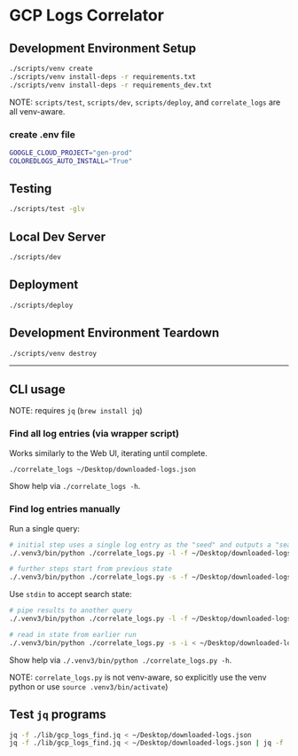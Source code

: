# GCP Logs Correlator

## Development Environment Setup

```sh
./scripts/venv create
./scripts/venv install-deps -r requirements.txt
./scripts/venv install-deps -r requirements_dev.txt
```

NOTE: `scripts/test`, `scripts/dev`, `scripts/deploy`, and `correlate_logs` are all venv-aware.

### create .env file

```sh
GOOGLE_CLOUD_PROJECT="gen-prod"
COLOREDLOGS_AUTO_INSTALL="True"
```

## Testing

```sh
./scripts/test -glv
```

## Local Dev Server

```sh
./scripts/dev
```

## Deployment

```sh
./scripts/deploy
```

## Development Environment Teardown

```sh
./scripts/venv destroy
```

---

## CLI usage

NOTE: requires `jq` (`brew install jq`)

### Find all log entries (via wrapper script)

Works similarly to the Web UI, iterating until complete.

```sh
./correlate_logs ~/Desktop/downloaded-logs.json
```

Show help via `./correlate_logs -h`.

### Find log entries manually

Run a single query:

```sh
# initial step uses a single log entry as the "seed" and outputs a "search state"
./.venv3/bin/python ./correlate_logs.py -l -f ~/Desktop/downloaded-logs.json > ~/Desktop/downloaded-logs.step1.json

# further steps start from previous state
./.venv3/bin/python ./correlate_logs.py -s -f ~/Desktop/downloaded-logs.step1.json > ~/Desktop/downloaded-logs.step2.json
```

Use `stdin` to accept search state:

```sh
# pipe results to another query
./.venv3/bin/python ./correlate_logs.py -l -f ~/Desktop/downloaded-logs.json | ./.venv3/bin/python ./correlate_logs.py -s -i

# read in state from earlier run
./.venv3/bin/python ./correlate_logs.py -s -i < ~/Desktop/downloaded-logs.step1.json
```

Show help via `./.venv3/bin/python ./correlate_logs.py -h`.

NOTE: `correlate_logs.py` is not venv-aware, so explicitly use the venv python or use `source .venv3/bin/activate`)

## Test `jq` programs

```sh
jq -f ./lib/gcp_logs_find.jq < ~/Desktop/downloaded-logs.json
jq -f ./lib/gcp_logs_find.jq < ~/Desktop/downloaded-logs.json | jq -f ./lib/gcp_logs_filter.jq
```
